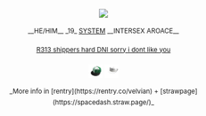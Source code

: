 <p align="center"><img src="https://github.com/zamhemlocke/zamhemlocke/blob/main/cutecute.gif">
<p align="center"><sup>__HE/HIM__  _19_  <ins>SYSTEM</ins>  __INTERSEX  AROACE__</sup>
<p align="center"><sup> <ins>R313  shippers  hard  DNI  sorry  i  dont  like  you</ins> </sup>
<p align="center"><img src="https://github.com/zamhemlocke/zamhemlocke/blob/main/noFilter.png"width="25" height="25"> <img src="https://github.com/zamhemlocke/zamhemlocke/blob/main/noFilter%20(1).png"width="25" height="25">
<p align="center"><sup> _More info in [rentry](https://rentry.co/velvian) + [strawpage](https://spacedash.straw.page/)_ </sup> 

